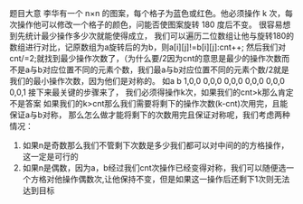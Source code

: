 题目大意
李华有一个 n×n 的图案，每个格子为蓝色或红色。他必须操作 k 次，每次操作他可以修改一个格子的颜色，问能否使图案旋转 180 度后不变。
很容易想到先统计最少操作多少次就能使得成立，
我们可以遍历二位数组让他与旋转180的数组进行对比，记原数组为a旋转后的为b，则a[i][j]!=b[i][j]:cnt++;
然后我们对cnt/=2;就找到最少操作次数了，（为什么要/2因为cnt的意思是最少的操作次数而不是a与b对应位置不同的元素个数，我们最a与b对应位置不同的元素个数/2就是我们的最小操作次数，因为他们是对称的。
 如a    b
1,0,0  0,0,0
0,0,0  0,0,0
0,0,0  0,0,1
接下来最关键的步骤来了，
我们必须得操作k次，如果我们的cnt>k那么肯定不是答案
如果我们的k>cnt那么我们需要将剩下的操作次数(k-cnt)次用完，且能保证a与b对称，
那么怎么做才能将剩下的次数用完且保证对称呢，我们考虑两种情况：
1. 如果n是奇数那么我们不管剩下次数是多少我们都可以对中间的的方格操作，这一定是可行的
2. 如果n是偶数，因为a，b经过我们cnt次操作已经变得对称，我们可以随便选一个方格对他操作偶数次,让他保持不变，但是如果这一操作后还剩下1次则无法达到目标